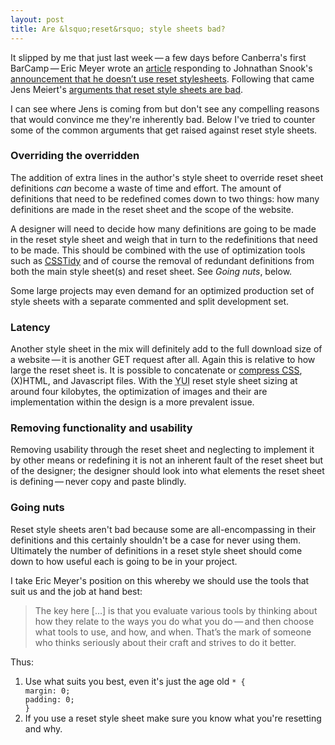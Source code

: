 ```yaml
---
layout: post
title: Are &lsquo;reset&rsquo; style sheets bad?
---
```

It slipped by me that just last week&thinsp;&mdash;&thinsp;a few days before Canberra's first BarCamp&thinsp;&mdash;&thinsp;Eric Meyer wrote an <a href="http://meyerweb.com/eric/thoughts/2008/04/17/crafting-ourselves/" title="Eric Meyer: Crafting Ourselves">article</a> responding to Johnathan Snook's <a href="http://snook.ca/archives/html_and_css/no_css_reset/" title="Johnathan Snook: No CSS Reset">announcement that he doesn&rsquo;t use reset stylesheets</a>. Following that came Jens Meiert's <a href="http://meiert.com/en/blog/20080419/reset-style-sheets-are-bad/" title="Jens Meiert: Why &lsquo;Reset&rsquo; Stytle Sheets are bad">arguments that reset style sheets are bad</a>.

I can see where Jens is coming from but don't see any compelling reasons that would convince me they're inherently bad. Below I've tried to counter some of the common arguments that get raised against reset style sheets.

### Overriding the overridden
The addition of extra lines in the author's style sheet to override reset sheet definitions <em>can</em> become a waste of time and effort. The amount of definitions that need to be redefined comes down to two things: how many definitions are made in the reset sheet and the scope of the website.

A designer will need to decide how many definitions are going to be made in the reset style sheet and weigh that in turn to the redefinitions that need to be made. This should be combined with the use of optimization tools such as <a href="http://csstidy.sourceforge.net/" title="A CSS parser and optimizer."><acronym title="Cascading Style Sheets">CSS</acronym>Tidy</a> and of course the removal of redundant definitions from both the main style sheet(s) and reset sheet. See <em>Going nuts</em>, below.

<p class="note">Some large projects may even demand for an optimized production set of style sheets with a separate commented and split development set.</p>

### Latency
Another style sheet in the mix will definitely add to the full download size of a website&thinsp;&mdash;&thinsp;it is another <abbr>GET</abbr> request after all. Again this is relative to how large the reset sheet is. <span class="sidenote">It is possible to concatenate or <a href="http://www.fiftyfoureleven.com/weblog/web-development/css/the-definitive-css-gzip-method" title="FiftyFourEleven: The Definitive Post on Gzipping your CSS">compress <acronym title="Cascading Style Sheets">CSS</acronym></a>, <abbr>(X)HTML</abbr>, and Javascript files.</span> With the <acronym title="Yahoo! User Interface">YUI</acronym> reset style sheet sizing at around four kilobytes, the optimization of images and their are implementation within the design is a more prevalent issue.

### Removing functionality and usability
Removing usability through the reset sheet and neglecting to implement it by other means or redefining it is not an inherent fault of the reset sheet but of the designer; the designer should look into what elements the reset sheet is defining&thinsp;&mdash;&thinsp;never copy and paste blindly.

### Going nuts
Reset style sheets aren't bad because some are all-encompassing in their definitions and this certainly shouldn't be a case for never using them. Ultimately the number of definitions in a reset style sheet should come down to how useful each is going to be in your project.

I take Eric Meyer's position on this whereby we should use the tools that suit us and the job at hand best:

<blockquote cite="Eric Meyer">
    <p>The key here [&hellip;] is that you evaluate various tools by thinking about how they relate to the ways you do what you do&thinsp;&mdash;&thinsp;and then choose what tools to use, and how, and when. That&rsquo;s the mark of someone who thinks seriously about their craft and strives to do it better.</p>
</blockquote>

Thus:

1. Use what suits you best, even it's just the age old
<code><span class="element">*</span> { <span class="property">margin:</span> <span class="attribute">0</span>; <span class="property">padding:</span> <span class="attribute">0</span>; }</code>
2. If you use a reset style sheet make sure you know what you're resetting and why.